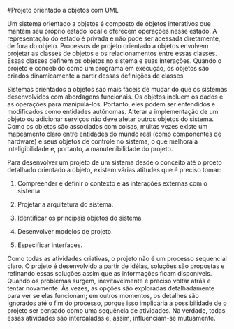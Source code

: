 #Projeto orientado a objetos com UML

Um sistema orientado a objetos é composto de objetos interativos que mantêm seu próprio estado local e oferecem operações nesse estado. A representação do estado é privada e não pode ser acessada diretamente, de fora do objeto. Processos de projeto orientado a objetos envolvem projetar as classes de objetos e os relacionamentos entre essas classes. Essas classes definem os objetos no sistema e suas interações. Quando o projeto é concebido como um programa em execução, os objetos são criados dinamicamente a partir dessas definições de classes.

Sistemas orientados a objetos são mais fáceis de mudar do que os sistemas desenvolvidos com abordagens funcionais. Os objetos incluem os dados e as operações para manipulá-los. Portanto, eles podem ser entendidos e modificados como entidades autônomas. Alterar a implementação de um objeto ou adicionar serviços não deve afetar outros objetos do sistema. Como os objetos são associados com coisas, muitas vezes existe um mapeamento claro entre entidades do mundo real (como componentes de hardware) e seus objetos de controle no sistema, o que melhora a inteligibilidade e, portanto, a manutenibilidade do projeto.

Para desenvolver um projeto de um sistema desde o conceito até o proeto detalhado orientado a objeto, existem várias atitudes que é preciso tomar:

1. Compreender e definir o contexto e as interações externas com o sistema.

2. Projetar a arquitetura do sistema.

3. Identificar os principais objetos do sistema.

4. Desenvolver modelos de projeto.

5. Especificar interfaces.

Como todas as atividades criativas, o projeto não é um processo sequencial claro. O projeto é desenvolvido a partir de idéias, soluções são propostas e refinando essas soluções assim que as informações ficam disponíveis. Quando os problemas surgem, inevitavelmente é preciso voltar atrás e tentar novamente. Às vezes, as opções são exploradas detalhadamente para ver se elas funcionam; em outros momentos, os detalhes são ignorados até o fim do processo, porque isso implicaria a possibilidade de o projeto ser pensado como uma sequência de atividades. Na verdade, todas essas atividades são intercaladas e, assim, influenciam-se mutuamente.











